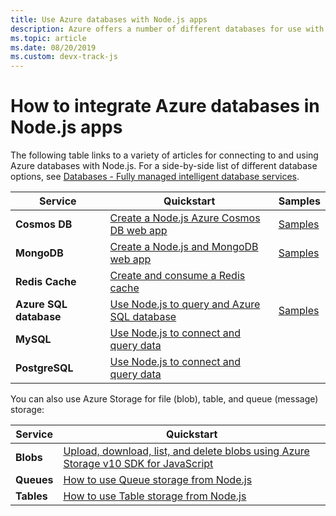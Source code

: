 ```yaml
---
title: Use Azure databases with Node.js apps
description: Azure offers a number of different databases for use with web and other Node.js apps.
ms.topic: article
ms.date: 08/20/2019
ms.custom: devx-track-js
---
```


# How to integrate Azure databases in Node.js apps

The following table links to a variety of articles for connecting to and using Azure databases with Node.js. For a side-by-side list of different database options, see [Databases - Fully managed intelligent database services](https://azure.microsoft.com/product-categories/databases/).

| Service | Quickstart | Samples |
| --- | --- | --- |
| **Cosmos DB** | [Create a Node.js Azure Cosmos DB web app](/azure/cosmos-db/create-sql-api-nodejs) | [Samples](/samples/browse/?languages=javascript%252cnodejs&products=azure-cosmos-db) |
| **MongoDB** | [Create a Node.js and MongoDB web app](/azure/app-service-web/app-service-web-tutorial-nodejs-mongodb-app) | [Samples](/samples/browse/?languages=javascript%252cnodejs&term=Mongo%2bDB) |
| **Redis Cache** | [Create and consume a Redis cache](/azure/redis-cache/cache-nodejs-get-started) | |
| **Azure SQL database** | [Use Node.js to query and Azure SQL database](/azure/sql-database/sql-database-connect-query-nodejs) | [Samples](/samples/browse/?languages=javascript%252cnodejs&products=azure-sql-database) | |
| **MySQL** | [Use Node.js to connect and query data](/azure/mysql/connect-nodejs) | |
| **PostgreSQL** | [Use Node.js to connect and query data](/azure/postgresql/connect-nodejs) | |

You can also use Azure Storage for file (blob), table, and queue (message) storage:

| Service | Quickstart |
| --- | --- |
| **Blobs** | [Upload, download, list, and delete blobs using Azure Storage v10 SDK for JavaScript](/azure/storage/blobs/storage-quickstart-blobs-nodejs-v10) |
| **Queues** | [How to use Queue storage from Node.js](/azure/storage/queues/storage-nodejs-how-to-use-queues) |
| **Tables** | [How to use Table storage from Node.js](/azure/cosmos-db/table-storage-how-to-use-nodejs) |